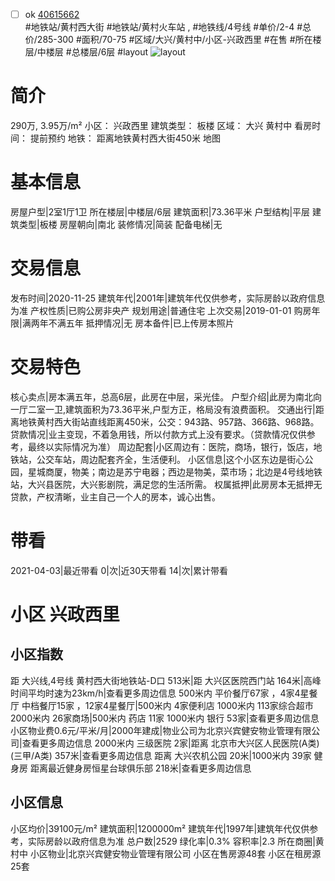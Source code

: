 - [ ] ok [40615662](https://bj.5i5j.com/ershoufang/40615662.html)  
 #地铁站/黄村西大街 #地铁站/黄村火车站 ,  #地铁线/4号线
#单价/2-4 #总价/285-300 #面积/70-75   #区域/大兴/黄村中/小区-兴政西里 #在售 #所在楼层/中楼层 #总楼层/6层 #layout 
![layout](http://image2.5i5j.com//group1/M00/2A/78/CgqJMlznflWAdIdPAAFRGG4OoDE649.jpg_P5.jpg) 
# 简介 
 290万,  3.95万/m² 
小区： 兴政西里
建筑类型： 板楼
区域： 大兴 黄村中
看房时间： 提前预约
地铁： 距离地铁黄村西大街450米 地图
# 基本信息 
 房屋户型|2室1厅1卫
所在楼层|中楼层/6层
建筑面积|73.36平米
户型结构|平层
建筑类型|板楼
房屋朝向|南北
装修情况|简装
配备电梯|无
# 交易信息 
 发布时间|2020-11-25
建筑年代|2001年|建筑年代仅供参考，实际房龄以政府信息为准
产权性质|已购公房非央产
规划用途|普通住宅
上次交易|2019-01-01
购房年限|满两年不满五年
抵押情况|无
房本备件|已上传房本照片
# 交易特色 
 核心卖点|房本满五年，总高6层，此房在中层，采光佳。
户型介绍|此房为南北向一厅二室一卫,建筑面积为73.36平米,户型方正，格局没有浪费面积。
交通出行|距离地铁黄村西大街站直线距离450米，公交：943路、957路、366路、968路。
贷款情况|业主变现，不着急用钱，所以付款方式上没有要求。（贷款情况仅供参考，最终以实际情况为准）
周边配套|小区周边有：医院，商场，银行，饭店，地铁站，公交车站，周边配套齐全，生活便利。
小区信息|这个小区东边是街心公园，星城商厦，物美；南边是苏宁电器；西边是物美，菜市场；北边是4号线地铁站，大兴县医院，大兴影剧院，满足您的生活所需。
权属抵押|此房房本无抵押无贷款，产权清晰，业主自己一个人的房本，诚心出售。
# 带看 
 2021-04-03|最近带看	 0|次|近30天带看	 14|次|累计带看
# 小区 兴政西里
## 小区指数 
 距 大兴线,4号线 黄村西大街地铁站-D口 513米|距 大兴区医院西门站 164米|高峰时间平均时速为23km/h|查看更多周边信息
500米内 平价餐厅67家 ，4家4星餐厅
中档餐厅15家 ，12家4星餐厅|500米内 4家便利店
1000米内 113家综合超市
2000米内 26家商场|500米内 药店 11家
1000米内 银行 53家|查看更多周边信息
小区物业费0.6元/平米/月|2000年建成|物业公司为北京兴宾健安物业管理有限公司|查看更多周边信息
2000米内 三级医院 2家|距离 北京市大兴区人民医院(A类) (三甲/A类) 357米|查看更多周边信息
距离 大兴农机公园 20米|1000米内 39家 健身房
距离最近健身房恒星台球俱乐部 218米|查看更多周边信息
## 小区信息 
 小区均价|39100元/m²
建筑面积|1200000m²
建筑年代|1997年|建筑年代仅供参考，实际房龄以政府信息为准
总户数|2529
绿化率|0.3%
容积率|2.3
所在商圈|黄村中
小区物业|北京兴宾健安物业管理有限公司
小区在售房源48套
小区在租房源25套
